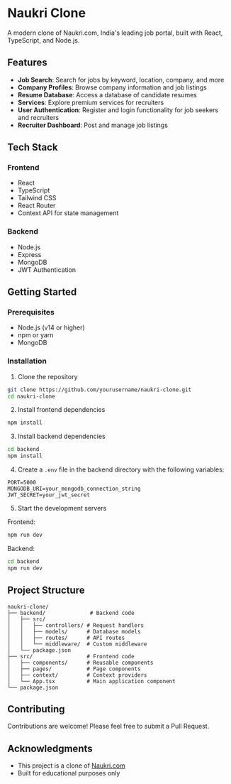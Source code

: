 # Naukri Clone

A modern clone of Naukri.com, India's leading job portal, built with React, TypeScript, and Node.js.

## Features

- **Job Search**: Search for jobs by keyword, location, company, and more
- **Company Profiles**: Browse company information and job listings
- **Resume Database**: Access a database of candidate resumes
- **Services**: Explore premium services for recruiters
- **User Authentication**: Register and login functionality for job seekers and recruiters
- **Recruiter Dashboard**: Post and manage job listings

## Tech Stack

### Frontend

- React
- TypeScript
- Tailwind CSS
- React Router
- Context API for state management

### Backend

- Node.js
- Express
- MongoDB
- JWT Authentication

## Getting Started

### Prerequisites

- Node.js (v14 or higher)
- npm or yarn
- MongoDB

### Installation

1. Clone the repository

```bash
git clone https://github.com/yourusername/naukri-clone.git
cd naukri-clone
```

2. Install frontend dependencies

```bash
npm install
```

3. Install backend dependencies

```bash
cd backend
npm install
```

4. Create a `.env` file in the backend directory with the following variables:

```
PORT=5000
MONGODB_URI=your_mongodb_connection_string
JWT_SECRET=your_jwt_secret
```

5. Start the development servers

Frontend:

```bash
npm run dev
```

Backend:

```bash
cd backend
npm run dev
```

## Project Structure

```
naukri-clone/
├── backend/              # Backend code
│   ├── src/
│   │   ├── controllers/ # Request handlers
│   │   ├── models/      # Database models
│   │   ├── routes/      # API routes
│   │   └── middleware/  # Custom middleware
│   └── package.json
├── src/                 # Frontend code
│   ├── components/      # Reusable components
│   ├── pages/           # Page components
│   ├── context/         # Context providers
│   └── App.tsx          # Main application component
└── package.json
```

## Contributing

Contributions are welcome! Please feel free to submit a Pull Request.

## Acknowledgments

- This project is a clone of [Naukri.com](https://www.naukri.com/)
- Built for educational purposes only
